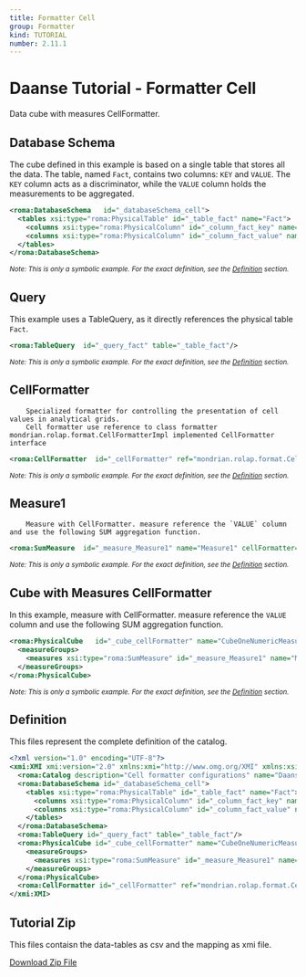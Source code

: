 ```yaml
---
title: Formatter Cell
group: Formatter
kind: TUTORIAL
number: 2.11.1
---
```

# Daanse Tutorial - Formatter Cell

Data cube with measures CellFormatter.


## Database Schema

The cube defined in this example is based on a single table that stores all the data. The table, named `Fact`, contains two columns: `KEY` and `VALUE`.
The `KEY` column acts as a discriminator, while the `VALUE` column holds the measurements to be aggregated.


```xml
<roma:DatabaseSchema   id="_databaseSchema_cell">
  <tables xsi:type="roma:PhysicalTable" id="_table_fact" name="Fact">
    <columns xsi:type="roma:PhysicalColumn" id="_column_fact_key" name="KEY"/>
    <columns xsi:type="roma:PhysicalColumn" id="_column_fact_value" name="VALUE" type="Integer"/>
  </tables>
</roma:DatabaseSchema>

```
*<small>Note: This is only a symbolic example. For the exact definition, see the [Definition](#definition) section.</small>*
## Query

This example uses a TableQuery, as it directly references the physical table `Fact`.


```xml
<roma:TableQuery  id="_query_fact" table="_table_fact"/>

```
*<small>Note: This is only a symbolic example. For the exact definition, see the [Definition](#definition) section.</small>*
## CellFormatter

        Specialized formatter for controlling the presentation of cell values in analytical grids.
        Cell formatter use reference to class formatter mondrian.rolap.format.CellFormatterImpl implemented CellFormatter interface


```xml
<roma:CellFormatter  id="_cellFormatter" ref="mondrian.rolap.format.CellFormatterImpl"/>

```
*<small>Note: This is only a symbolic example. For the exact definition, see the [Definition](#definition) section.</small>*
## Measure1

        Measure with CellFormatter. measure reference the `VALUE` column and use the following SUM aggregation function.


```xml
<roma:SumMeasure  id="_measure_Measure1" name="Measure1" cellFormatter="_cellFormatter" formatString="Standard" column="_column_fact_value"/>

```
*<small>Note: This is only a symbolic example. For the exact definition, see the [Definition](#definition) section.</small>*
## Cube with Measures CellFormatter

In this example, measure with CellFormatter. measure reference the `VALUE` column and use the following SUM aggregation function.


```xml
<roma:PhysicalCube   id="_cube_cellFormatter" name="CubeOneNumericMeasureDifferentDataTypes" query="_query_fact">
  <measureGroups>
    <measures xsi:type="roma:SumMeasure" id="_measure_Measure1" name="Measure1" cellFormatter="_cellFormatter" formatString="Standard" column="_column_fact_value"/>
  </measureGroups>
</roma:PhysicalCube>

```
*<small>Note: This is only a symbolic example. For the exact definition, see the [Definition](#definition) section.</small>*

## Definition

This files represent the complete definition of the catalog.

```xml
<?xml version="1.0" encoding="UTF-8"?>
<xmi:XMI xmi:version="2.0" xmlns:xmi="http://www.omg.org/XMI" xmlns:xsi="http://www.w3.org/2001/XMLSchema-instance" xmlns:roma="https://www.daanse.org/spec/org.eclipse.daanse.rolap.mapping">
  <roma:Catalog description="Cell formatter configurations" name="Daanse Tutorial - Formatter Cell" cubes="_cube_cellFormatter" dbschemas="_databaseSchema_cell"/>
  <roma:DatabaseSchema id="_databaseSchema_cell">
    <tables xsi:type="roma:PhysicalTable" id="_table_fact" name="Fact">
      <columns xsi:type="roma:PhysicalColumn" id="_column_fact_key" name="KEY"/>
      <columns xsi:type="roma:PhysicalColumn" id="_column_fact_value" name="VALUE" type="Integer"/>
    </tables>
  </roma:DatabaseSchema>
  <roma:TableQuery id="_query_fact" table="_table_fact"/>
  <roma:PhysicalCube id="_cube_cellFormatter" name="CubeOneNumericMeasureDifferentDataTypes" query="_query_fact">
    <measureGroups>
      <measures xsi:type="roma:SumMeasure" id="_measure_Measure1" name="Measure1" cellFormatter="_cellFormatter" formatString="Standard" column="_column_fact_value"/>
    </measureGroups>
  </roma:PhysicalCube>
  <roma:CellFormatter id="_cellFormatter" ref="mondrian.rolap.format.CellFormatterImpl"/>
</xmi:XMI>

```



## Tutorial Zip
This files contaisn the data-tables as csv and the mapping as xmi file.

<a href="./zip/tutorial.formatter.cell.zip" download>Download Zip File</a>
